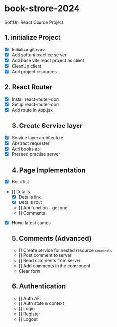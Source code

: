 # book-strore-2024
SoftUni React Cource Project

## 1. initialize Project
- [x] Initialize git repo
- [x] Add softuni practice server
- [x] Add base vite react project as client
- [x] CleanUp client
- [x] Add project resources
## 2. React Router
- [x] Install react-router-dom
- [x] Setup react-router-dom
- [x] Add route in App.jsx
  ## 3. Create Service layer
- [x] Service layer architecture
- [x] Abstract requester
- [x] Add books api
- [x] Preseed practise server
  ## 4. Page Implementation
- [x] Book list
- [] Details
  - [x] Details link
  - [x] Details rout
  - [] Api function - get one
  - [] Comments
- [x] Home latest games
  ## 5. Comments (Advanced)
  - [] Create service for nested resource `comments`
  - [] Post comment to server
  - [] Read comments from server
  - [] Add comments in the component
  - Clear form
  ## 6. Authentication
  - [] Auth API
  - [] Auth state & context
  - [] Login
  - [] Register
  - [] Logout